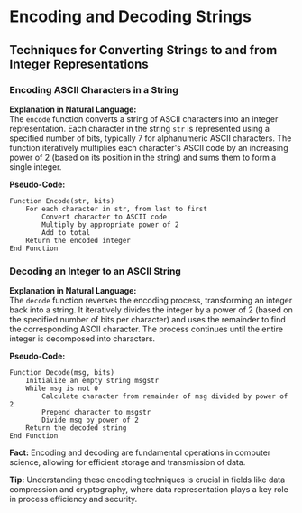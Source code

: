 
# Encoding and Decoding Strings

## Techniques for Converting Strings to and from Integer Representations

### Encoding ASCII Characters in a String
**Explanation in Natural Language:**  
The `encode` function converts a string of ASCII characters into an integer representation. Each character in the string `str` is represented using a specified number of bits, typically 7 for alphanumeric ASCII characters. The function iteratively multiplies each character's ASCII code by an increasing power of 2 (based on its position in the string) and sums them to form a single integer.

**Pseudo-Code:**
```
Function Encode(str, bits)
    For each character in str, from last to first
        Convert character to ASCII code
        Multiply by appropriate power of 2
        Add to total
    Return the encoded integer
End Function
```

### Decoding an Integer to an ASCII String
**Explanation in Natural Language:**  
The `decode` function reverses the encoding process, transforming an integer back into a string. It iteratively divides the integer by a power of 2 (based on the specified number of bits per character) and uses the remainder to find the corresponding ASCII character. The process continues until the entire integer is decomposed into characters.

**Pseudo-Code:**
```
Function Decode(msg, bits)
    Initialize an empty string msgstr
    While msg is not 0
        Calculate character from remainder of msg divided by power of 2
        Prepend character to msgstr
        Divide msg by power of 2
    Return the decoded string
End Function
```

**Fact:** Encoding and decoding are fundamental operations in computer science, allowing for efficient storage and transmission of data.

**Tip:** Understanding these encoding techniques is crucial in fields like data compression and cryptography, where data representation plays a key role in process efficiency and security.
